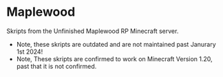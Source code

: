 # Maplewood

Skripts from the Unfinished Maplewood RP Minecraft server.

* Note, these skripts are outdated and are not maintained past Janurary 1st 2024!
* Note, These skripts are confirmed to work on Minecraft Version 1.20, past that it is not confirmed.
